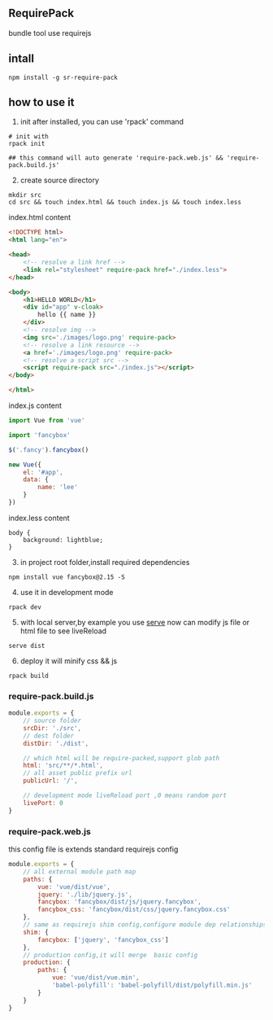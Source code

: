 ## RequirePack

bundle tool use requirejs

## intall

```
npm install -g sr-require-pack
```

## how to use it

1.  init
    after installed, you can use 'rpack' command

```shell
# init with
rpack init

## this command will auto generate 'require-pack.web.js' && 'require-pack.build.js'
```

2.  create source directory

```shell
mkdir src
cd src && touch index.html && touch index.js && touch index.less
```

index.html content

```html
<!DOCTYPE html>
<html lang="en">

<head>
    <!-- resolve a link href -->
    <link rel="stylesheet" require-pack href="./index.less">
</head>

<body>
    <h1>HELLO WORLD</h1>
    <div id="app" v-cloak>
        hello {{ name }}
    </div>
    <!-- resolve img -->
    <img src='./images/logo.png' require-pack>
    <!-- resolve a link resource -->
    <a href='./images/logo.png' require-pack>
    <!-- resolve a script src -->
    <script require-pack src="./index.js"></script>
</body>

</html>
```

index.js content

```js
import Vue from 'vue'

import 'fancybox'

$('.fancy').fancybox()

new Vue({
    el: '#app',
    data: {
        name: 'lee'
    }
})
```

index.less content

```less
body {
    background: lightblue;
}
```

3.  in project root folder,install required dependencies

```shell
npm install vue fancybox@2.15 -S
```

4.  use it in development mode

```shell
rpack dev
```

5.  with local server,by example you use [serve](http://localhost:5000)
    now can modify js file or html file to see liveReload

```shell
serve dist
```

6.  deploy
    it will minify css && js

```shell
rpack build
```

### require-pack.build.js

```js
module.exports = {
    // source folder
    srcDir: './src',
    // dest folder
    distDir: './dist',

    // which html will be require-packed,support glob path
    html: 'src/**/*.html',
    // all asset public prefix url
    publicUrl: '/',

    // development mode liveReload port ,0 means random port
    livePort: 0
}
```

### require-pack.web.js

this config file is extends standard requirejs config

```js
module.exports = {
    // all external module path map
    paths: {
        vue: 'vue/dist/vue',
        jquery: './lib/jquery.js',
        fancybox: 'fancybox/dist/js/jquery.fancybox',
        fancybox_css: 'fancybox/dist/css/jquery.fancybox.css'
    },
    // same as requirejs shim config,configure module dep relationships and exports
    shim: {
        fancybox: ['jquery', 'fancybox_css']
    },
    // production config,it will merge  basic config
    production: {
        paths: {
            vue: 'vue/dist/vue.min',
            'babel-polyfill': 'babel-polyfill/dist/polyfill.min.js'
        }
    }
}
```
